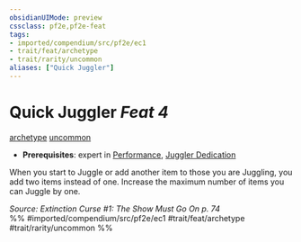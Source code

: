 ```yaml
---
obsidianUIMode: preview
cssclass: pf2e,pf2e-feat
tags:
- imported/compendium/src/pf2e/ec1
- trait/feat/archetype
- trait/rarity/uncommon
aliases: ["Quick Juggler"]
---
```

# Quick Juggler  *Feat 4*  
[archetype](archetype.md)  [uncommon](uncommon.md)  

- **Prerequisites**: expert in [Performance](../skills.md#Performance), [Juggler Dedication](juggler-dedication-ec1.md)

When you start to Juggle or add another item to those you are Juggling, you add two items instead of one. Increase the maximum number of items you can Juggle by one.

*Source: Extinction Curse #1: The Show Must Go On p. 74*  
%% #imported/compendium/src/pf2e/ec1 #trait/feat/archetype #trait/rarity/uncommon %%